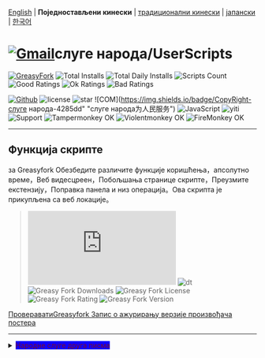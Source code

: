 [English](/en/scripts/497346 "Greasyfork Utility Toolkit") | **Поједностављени кинески** | [традиционални кинески](/zh-TW/scripts/497346 "Greasyfork Utility Toolkit") | [јапански](/ja/scripts/497346 "Greasyfork Utility Toolkit") | [한국어](/ko/scripts/497346 "Greasyfork Utility Toolkit")

# [![Gmail](https://img.shields.io/badge/Contact-Gmail-yellow?svg&)](mailto:toniaiwanowskiskr47@gmail.com)слуге народа/UserScripts

[![GreasyFork](https://img.shields.io/static/v1?label=%20&message=GreasyFork&style=flat-square&labelColor=7B0000&color=960000&logo=data:image/png;base64,iVBORw0KGgoAAAANSUhEUgAAABAAAAAQCAYAAAAf8/9hAAAABmJLR0QA/wD/AP+gvaeTAAAACXBIWXMAAAsTAAALEwEAmpwYAAAAB3RJTUUH3ggEBCQHM3fXsAAAAVdJREFUOMudkz2qwkAUhc/goBaGJBgUtBCZyj0ILkpwAW7Bws4yO3AHLiCtEFD8KVREkoiFxZzX5A2KGfN4F04zMN+ce+5c4LMUgDmANYBnrnV+plBSi+FwyHq9TgA2LQpvCiEiABwMBtzv95RSfoNEHy8DYBzHrNVqVEr9BWKcqNFoxF6vx3a7zc1mYyC73a4MogBg7vs+z+czO50OW60Wt9stK5UKp9Mpj8cjq9WqDTBHnjAdxzGQZrPJw+HA31oulzbAWgLoA0CWZVBKIY5jzGYzdLtdE9DlcrFNrY98zobqOA6TJKHW2jg4nU5sNBpFDp6mhVe5?svg&VasUwDHm9Xqm15u12o+/7Hy0gD8KatOd5vN/v1FozTVN6nkchxFuI6hsAAIMg4OPxMJCXdtTbR7JJCMEgCJhlGUlyPB4XfumozInrupxMJpRSRtZlKoNYl+m/6/wDuWAjtPfsQuwAAAAASUVORK5CYII= "Greasyfork")](https://greasyfork.org/users/1169082)
![Total Installs](https://img.shields.io/badge/dynamic/json?color=0084ff&label=Total%20Installs&query=$.totalInstalls&url=https://raw.githubusercontent.com/10086100886/UserScripts/main/docs/total_installs.json)
![Total Daily Installs](https://img.shields.io/badge/dynamic/json?color=0084ff&label=Total%20Daily%20Installs&query=$.totalDailyInstalls&url=https://raw.githubusercontent.com/10086100886/UserScripts/main/docs/total_installs.json)
![Scripts Count](https://img.shields.io/badge/dynamic/json?color=1E90FF&label=Scripts%20Count&query=$.numScripts&url=https://raw.githubusercontent.com/10086100886/UserScripts/main/docs/total_installs.json)
![Good Ratings](https://img.shields.io/badge/dynamic/json?color=4CAF50&label=Good%20Ratings&query=$.totalGoodRatings&url=https://raw.githubusercontent.com/10086100886/UserScripts/main/docs/total_installs.json)
![Ok Ratings](https://img.shields.io/badge/dynamic/json?color=FF9800&label=Ok%20Ratings&query=$.totalOkRatings&url=https://raw.githubusercontent.com/10086100886/UserScripts/main/docs/total_installs.json)
![Bad Ratings](https://img.shields.io/badge/dynamic/json?color=F44336&label=Bad%20Ratings&query=$.totalBadRatings&url=https://raw.githubusercontent.com/10086100886/UserScripts/main/docs/total_installs.json)

[![Github](https://img.shields.io/badge/Github-100000?svg&logo=github&logoColor=white)](https://github.com/10086100886/)
![license](https://img.shields.io/github/license/10086100886/UserScripts?svg&style=flat-square&color=4285dd&logo=github)
![star](https://img.shields.io/github/forks/10086100886/UserScripts?svg&style=flat-square&label=Fork&color=4285dd&logo=github" "Број реплика")
![COM](https://img.shields.io/badge/CopyRight-слуге народа-4285dd" "слуге народа为人民服务")
![JavaScript](https://img.shields.io/badge/JavaScript-323330?svg&logo=javascript&logoColor=F7DF1E "JavaScript")
![yiti](https://img.shields.io/github/issues/10086100886/UserScripts/github-chinese?style=flat-square&logo=github&label=Issue "питање")
![Support](https://img.shields.io/badge/Support-Chrome%7CFirefox%7CEdge-blue?svg&)
![**Tampermonkey OK**](https://img.shields.io/badge/Tampermonkey-OK-006989?labelColor=012A36)
![**Violentmonkey OK**](https://img.shields.io/badge/Violentmonkey-OK-006989?labelColor=4B3F72)
![**FireMonkey OK**](https://img.shields.io/badge/FireMonkey-OK-006989?labelColor=885053)

---

## Функција скрипте

за Greasyfork Обезбедите различите функције коришћења，апсолутно време，Веб видесцреен，Побољшања странице скрипте，Преузмите екстензију，Поправка панела и низ операција。Ова скрипта је прикупљена са веб локације。
>![size](https://img.shields.io/github/size/10086100886/UserScripts/Greasyfork%20Utility%20Toolkit.user.js?color=%23990000)
![dt](https://img.shields.io/greasyfork/dt/497346?color=%23990000&label=Installs)
![Greasy Fork Downloads](https://img.shields.io/greasyfork/dd/497346?color=%23990000)
![Greasy Fork License](https://img.shields.io/greasyfork/l/497346?color=%23990000)
![Greasy Fork Rating](https://img.shields.io/greasyfork/rating-count/497346?color=%23990000)
![Greasy Fork Version](https://img.shields.io/greasyfork/v/497346?color=%23990000)

  <p><a href="#:~:text=Информације о ажурирању">ПровераватиGreasyfork Запис о ажурирању верзије произвођача постера</a></p>

---

<details>
    <summary><mark style="background-color: rgb(17, 0, 255); color: rgb(122, 11, 39);">Народне слуге друга писма</mark></summary>
    <table>
        <thead>
            <tr>
                <th>Име скрипте</th>
                <th>Опис скрипте</th>
                <th>GitHub</th>
                <th>Greasyfork</th>
            </tr>
        </thead>
        <tbody>
            <tr>
                <td><a href="/zh-CN/scripts/497346" target="_blank"><strong>Greasyfork Мајстор лепка</strong></a></td>
                <td>Побољшатиgreasyfork,Копирај код，Преузимање скрипте，Прецизно време у секундама，Чишћење почетне странице，Разговарајте о извештају једним кликом，Додато је преузимање кода за скок листе скрипти Улепшајте приказ кода и референтне датотеке кода приказа，прикажи икону скрипте，Пређите на скрипте за одрасле и друге операције</td>
                <td><a
                        href="https://raw.githubusercontent.com/10086100886/UserScripts/main/Greasyfork%20Utility%20Toolkit.user.js">Инсталирај</a>
                </td>
                <td><a href="https://update.greasyfork.org/scripts/497346.user.js"><img
                            src="https://img.shields.io/greasyfork/dt/497346?color=%23990000&label=Installs"><br>Инсталирај</a>
                </td>
            </tr>
            <tr>

                <td><a href="/zh-CN/scripts/497403" target="_blank"><strong>Копирајте овлашћену модификовану верзију</strong></a></td>
                <td>Забраните какање веб страница на уређеним верзијама，зелено за пуштање，црвена забрана，наранџасти привремени правци</td>
                <td><a
                        href="https://raw.githubusercontent.com/10086100886/UserScripts/main/clipboard.user.js">Инсталирај</a>
                </td>
                <td><a href="https://update.greasyfork.org/scripts/497403.user.js"><img
                            src="https://img.shields.io/greasyfork/dt/497403?color=%23990000&label=Installs"><br>Инсталирај</a>
                </td>
            </tr>
            <tr>

                <td><a href="/zh-CN/scripts/497317" target="_blank"><strong>GreasyforkДетаљи се односе на отварање</strong></a></td>
                <td>Страница са детаљима скрипте је додата. Погодна је за додавање линкова.，Кликните да бисте копирали</td>
                <td><a
                        href="https://raw.githubusercontent.com/10086100886/UserScripts/main/Greasy%20fork%20link.user.js">Инсталирај</a>
                </td>
                <td><a href="https://update.greasyfork.org/scripts/497317.user.js"><img
                            src="https://img.shields.io/greasyfork/dt/497317?color=%23990000&label=Installs"><br>Инсталирај</a>
                </td>
            </tr>
            <tr>

                <td><a href="/zh-CN/scripts/497346" target="_blank"><strong>Greasyfork ranks</strong></a></td>
                <td>списак скрипта додати резултат</td>
                <td><a
                        href="https://raw.githubusercontent.com/10086100886/UserScripts/main/Greasyfork%20ranks.user.js">Инсталирај</a>
                </td>
                <td></td>
            </tr>
            <tr>

                <td><a href="/zh-CN/scripts/497682" target="_blank"><strong>MissavБацкуп Ассистант</strong></a></td>
                <td>missРезервна копија плејлисте，Подржава преузимање слика и чување видео информација.Извезите локалну веб страницу Подршка извозу уwebdav</td>
                <td><a
                        href="https://raw.githubusercontent.com/10086100886/UserScripts/main/missavexplorer.user.js">Инсталирај</a>
                </td>
                <td><a href="https://update.greasyfork.org/scripts/497682.user.js"><img
                            src="https://img.shields.io/greasyfork/dt/497682?color=%23990000&label=Installs"><br>Инсталирај</a>
                </td>
            </tr>
            <tr>

                <td><a href="/zh-CN/scripts/498625" target="_blank"><strong>Remove Link Underlines</strong></a></td>
                <td>Уклоните подвлачење са веб странице</td>
                <td><a
                        href="https://raw.githubusercontent.com/10086100886/UserScripts/main/Remove%20Link%20Underlines.user.js">Инсталирај</a>
                </td>
                <td><a href="https://update.greasyfork.org/scripts/498625.user.js"><img
                            src="https://img.shields.io/greasyfork/dt/498625?color=%23990000&label=Installs"><br>Инсталирај</a>
                </td>
            </tr>
            <tr>

                <td><a href="/zh-CN/scripts/498906" target="_blank"><strong>Истакните кључне речи на веб страницама</strong></a></td>
                <td>Истакните текст на веб страницама</td>
                <td><a
                        href="https://raw.githubusercontent.com/10086100886/UserScripts/main/%E7%BD%91%E9%A1%B5%E9%AB%98%E4%BA%AE%E5%85%B3%E9%94%AE%E5%AD%97%2B.user.js">Инсталирај</a>
                </td>
                <td><a href="https://update.greasyfork.org/scripts/498906.user.js"><img
                            src="https://img.shields.io/greasyfork/dt/498906?color=%23990000&label=Installs"><br>Инсталирај</a>
                </td>
            </tr>
            <tr>

                <td><a href="/zh-CN/scripts/498904" target="_blank"><strong>Script Finder+</strong></a></td>
                <td>Script Finder је корисничка скрипта（userscript），Помаже вам да пронађете и управљате корисничким скриптама на било којој веб локацији</td>
                <td><a
                        href="https://raw.githubusercontent.com/10086100886/UserScripts/main/Script%20Finder%2B.user.js">Инсталирај</a>
                </td>
                <td><a href="https://update.greasyfork.org/scripts/498904.user.js"><img
                            src="https://img.shields.io/greasyfork/dt/498904?color=%23990000&label=Installs"><br>Инсталирај</a>
                </td>
            </tr>
            <tr>

                <td><a href="/zh-CN/scripts/500255" target="_blank"><strong>Закачите горње и доње дугме</strong></a></td>
                <td>Измењено одGreasyforkкорисничка скрипта Додајте горње и доње дугме на веб странице，Омогућава брзо кретање на врх или дно дугих страница。 Додата промена боје дугмета при померању надоле，3Аутоматски се зауставља ако нема померања у року од неколико секунди</td>
                <td><a
                        href="https://raw.githubusercontent.com/10086100886/UserScripts/main/%E7%BD%AE%E9%A0%82%E5%92%8C%E7%BD%AE%E5%BA%95%E6%8C%89%E9%88%95.user.js">Инсталирај</a>
                </td>
                <td><a href="https://update.greasyfork.org/scripts/500255.user.js"><img
                            src="https://img.shields.io/greasyfork/dt/500255?color=%23990000&label=Installs"><br>Инсталирај</a>
                </td>
            </tr>
            <tr>

                <td><a href="/zh-CN/scripts/500262" target="_blank"><strong>Блокирајте одређене сајтове из резултата претраге</strong></a></td>
                <td>Блокирајте одређене сајтове из резултата претраживача，Помозите корисницима да филтрирају нежељене резултате претраге。 Прилагођени сајт за блокирање уноса。Формат"-zhihu""-baidu" Користи се за блокирање садржаја Гоогле претраге</td>
                <td><a
                        href="https://raw.githubusercontent.com/10086100886/UserScripts/main/%E5%9C%A8%E6%90%9C%E7%B4%A2%E7%BB%93%E6%9E%9C%E4%B8%AD%E5%B1%8F%E8%94%BD%E6%8C%87%E5%AE%9A%E7%AB%99%E7%82%B9.user.js">Инсталирај</a>
                </td>
                <td><a href="https://update.greasyfork.org/scripts/500262.user.js"><img
                            src="https://img.shields.io/greasyfork/dt/500255?color=%23990000&label=Installs"><br>Инсталирај</a>
                </td>
            </tr>
        </tbody>
    </table>
</details>


## Карактеристике
### Детаљи скрипте

- Пребацивање између приказа документа и веб приказа
- Копирај код
- прикажи икону скрипте
- Обришите кеш икона
- Додата инсталација историје скрипти
- Додај дугме за преузимање
- Код скрипте приказује број реда
- Сортирај листу скрипти по датуму креирања
- Копирајте декларацију библиотеке
- Прикажи број референцираних датотека
- Копирајте кратку везу
- Улепшајте исечке кода
- Улепшајте код за приказ

### списак скрипта

- Листа преузимања инсталације приказа
- Закључајте подешавања језика
- Прикажи оцене
- Прикажи изворни код
- Користите листу наслеђа
- Прикажи све језичке скрипте
- Помери бочну траку
- Сортирај листу скрипти по датуму креирања

### Улепшајте контроле

- Контролишите улепшавање
- Улепшајте ознаке поља за избор и радио дугмета

### Применљиво на

- Омогући побољшање
- отвори у новом прозору
- Број скрипти приказаних на форуму
- Детаљи се односе на отварање:
  - Претрага форума
  - Отвара се веб страница
  - Поп уп промпт

### Почетна страница

- Очистите стари садржај почетне странице
- Број дана за чишћење почетне странице
- Операција додавања скрипте почетне странице
- Сакриј недавне коментаре
- Почетна страница приказује статистику

### Трака за навигацију

- Додата опција за објављивање нових скрипти
- Пређите на сценарио за одрасле
- Поправи стил траке за навигацију
- Додајте на траку за навигацију да бисте отворили овај интерфејс
- Поравнање траке за навигацију

### веб сајт

- Аутоматски омогући улепшавање оквира за уређивање кода
- Отворите везу у новој картици
- прецизан датум
- Максимално повећајте прегледање веб локација
- Извештај једним кликом
- истицање локалног кода
- Сакриј икону
- прикажи икону
- Граисцале је прочитао коментаре
- Сакриј прочитане коментаре
- Бочна трака за навигацију
- Слика корисника агента

---

## Thank you

### цитираног сценарија

- [Auto Enable Syntax-Highlighting Source Editor](https://greasyfork.org/zh-CN/scripts/22223)
- [Greasyfork in your language](https://greasyfork.org/zh-CN/scripts/6245)
- [Greasyfork оптимизација](https://greasyfork.org/zh-CN/scripts/411837)
- [GreasyFork Copy Code Snippet](https://greasyfork.org/zh-CN/scripts/423726)
- [Download Script Button](https://greasyfork.org/zh-CN/scripts/420872)
- [GreasyFork Script Icon](https://greasyfork.org/zh-CN/scripts/6861)
- [Add "Post a new script" Link](https://greasyfork.org/zh-CN/scripts/450357)
- [Open Scripts List Sorting for Creation Date by Default](https://greasyfork.org/zh-CN/scripts/495477)
- [Absolute Time on GreasyFork](https://greasyfork.org/zh-CN/scripts/470348)
- [фолд greasyfork Истекла дискусија](https://greasyfork.org/scripts/426549/)
- [maximale Fensterbreite auf nutzen](https://greasyfork.org/de/scripts/36037)
- [Toggle HTML View](https://greasyfork.org/de/scripts/471149)
- [GreasyFork Header Style Fix](https://greasyfork.org/zh-CN/scripts/473269)
- [Greasy Fork Dark Theme](https://greasyfork.org/zh-CN/scripts/436913)
- [Greasyfork улепшати](https://greasyfork.org/zh-CN/scripts/446849)
- [Greasy Fork Побољшати](https://greasyfork.org/zh-CN/scripts/467078)
- [Greasy Fork URL Чишћење имена скрипте](https://greasyfork.org/scripts/431940/)
- [Greasyfork оптимизација](https://greasyfork.org/zh-CN/scripts/475722)
- [Greasy Fork: Mark Script Discussions as Read](https://greasyfork.org/scripts/438010)
- [Greasy Fork Bookmark](https://greasyfork.org/scripts/493406)
- [GreasyFork Пријавите нежељене коментаре једним кликом](https://greasyfork.org/scripts/474395)

---

## приказ слике:

<img src="https://img.xwyue.com/i/2024/07/12/669052994d5f4.png" alt="nav.png" width="800">
<img src="https://img.xwyue.com/i/2024/07/12/66905299aaa1e.png" alt="rep2.png" width="800">
<img src="https://img.xwyue.com/i/2024/07/12/6690529a9d5e5.png" alt="rep1.png" width="800">
<img src="https://img.xwyue.com/i/2024/07/12/6690529c24d9a.png" alt="time.png" width="800">
<img src="https://img.xwyue.com/i/2024/07/12/6690529c57dab.png" alt="user.png" width="800">
<img src="https://img.xwyue.com/i/2024/07/12/6690529c62ebd.png" alt="maxw.png" width="800">
<img src="https://img.xwyue.com/i/2024/07/12/6690529c744ea.png" alt="hidec.png" width="800">
<img src="https://img.xwyue.com/i/2024/07/12/6690529c84351.png" alt="libdown.png" width="800">
<img src="https://img.xwyue.com/i/2024/07/12/6690529ca36ab.png" alt="scriptdet.png" width="800">
<img src="https://img.xwyue.com/i/2024/07/12/6690529cb6d3f.png" alt="scripcode.png" width="800">
<img src="https://img.xwyue.com/i/2024/07/12/6690529cbdc2f.png" alt="code2.png" width="800">
<img src="https://img.xwyue.com/i/2024/07/12/6690529cce8da.png" alt="hisdown.png" width="800">
<img src="https://img.xwyue.com/i/2024/07/12/6690529ccfeab.png" alt="scriptlist.png" width="800">
<img src="https://img.xwyue.com/i/2024/07/12/6690529cd54fc.png" alt="allscriptlist.png" width="800">

---

## Информације о ажурирању
- 2024/7/17 2.2.0.9
  - Повећати[GreasyFork оптимизација](https://greasyfork.org/zh-CN/scripts/475722)Скрипта у приказу са две колоне
  - Повећати[GreasyFork оптимизација](https://greasyfork.org/zh-CN/scripts/475722)Улепшајте траку за навигацију
  - Додајте фиксну траку са бочним радњама на веб локацији
- 2024/7/15 2.2.0.8
  
  - Потпуна традиционална језичка подршка
- 2024/7/15 2.2.0.7
  
  - Додајте прекидач бочне траке за навигацију
  - Додајте проки слике
    - Прокси за слике не ради када је омогућен[GreasyFork оптимизација](https://greasyfork.org/zh-CN/scripts/475722)Прегледавање слика
  - Решен је проблем са сликама које се гледају ван претраживача на мобилним уређајима
  - Измените да бисте аутоматски проверавали улепшавање приликом уређивања кода
- 2024/7/14 2.2.0.6
  
  - Додато проширење траке за навигацију"Више"
  - Повећати[Greasy Fork Побољшати](https://greasyfork.org/zh-CN/scripts/467078)Бочна навигациона трака унутра
  - Побољшајте подршку за више језика
- 2024/7/13 2.2.0.5
  
  - Додајте аутоматску пријаву[GreasyFork оптимизација](https://greasyfork.org/zh-CN/scripts/475722)
  - Поправи статус инсталације скрипте на листи приказа
  - Побољшајте подршку за више језика


---

<p><a href="https://github.com/10086100886/UserScripts"><strong>Више корисничких скрипти</strong></a> /
<a href="#">назад на врх↑</a></p>



